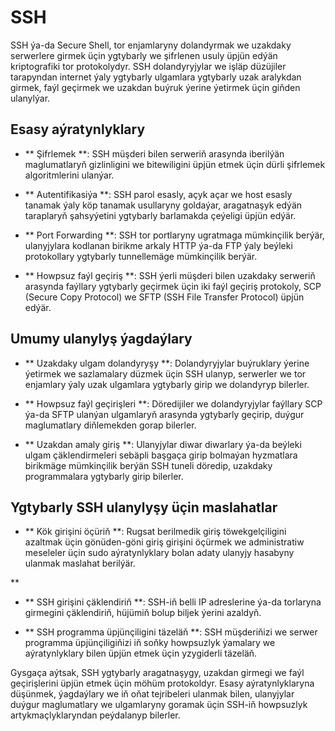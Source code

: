 # SSH

SSH ýa-da Secure Shell, tor enjamlaryny dolandyrmak we uzakdaky serwerlere girmek üçin ygtybarly we şifrlenen usuly üpjün edýän kriptografiki tor protokolydyr. SSH dolandyryjylar we işläp düzüjiler tarapyndan internet ýaly ygtybarly ulgamlara ygtybarly uzak aralykdan girmek, faýl geçirmek we uzakdan buýruk ýerine ýetirmek üçin giňden ulanylýar.

## Esasy aýratynlyklary

- ** Şifrlemek **: SSH müşderi bilen serweriň arasynda iberilýän maglumatlaryň gizlinligini we bitewiligini üpjün etmek üçin dürli şifrlemek algoritmlerini ulanýar.

- ** Autentifikasiýa **: SSH parol esasly, açyk açar we host esasly tanamak ýaly köp tanamak usullaryny goldaýar, aragatnaşyk edýän taraplaryň şahsyýetini ygtybarly barlamakda çeýeligi üpjün edýär.

- ** Port Forwarding **: SSH tor portlaryny ugratmaga mümkinçilik berýär, ulanyjylara kodlanan birikme arkaly HTTP ýa-da FTP ýaly beýleki protokollary ygtybarly tunnellemäge mümkinçilik berýär.

- ** Howpsuz faýl geçiriş **: SSH ýerli müşderi bilen uzakdaky serweriň arasynda faýllary ygtybarly geçirmek üçin iki faýl geçiriş protokoly, SCP (Secure Copy Protocol) we SFTP (SSH File Transfer Protocol) üpjün edýär.

## Umumy ulanylyş ýagdaýlary

- ** Uzakdaky ulgam dolandyryşy **: Dolandyryjylar buýruklary ýerine ýetirmek we sazlamalary düzmek üçin SSH ulanyp, serwerler we tor enjamlary ýaly uzak ulgamlara ygtybarly girip we dolandyryp bilerler.

- ** Howpsuz faýl geçirişleri **: Döredijiler we dolandyryjylar faýllary SCP ýa-da SFTP ulanýan ulgamlaryň arasynda ygtybarly geçirip, duýgur maglumatlary diňlemekden gorap bilerler.

- ** Uzakdan amaly giriş **: Ulanyjylar diwar diwarlary ýa-da beýleki ulgam çäklendirmeleri sebäpli başgaça girip bolmaýan hyzmatlara birikmäge mümkinçilik berýän SSH tuneli döredip, uzakdaky programmalara ygtybarly girip bilerler.

## Ygtybarly SSH ulanylyşy üçin maslahatlar

- ** Kök girişini öçüriň **: Rugsat berilmedik giriş töwekgelçiligini azaltmak üçin gönüden-göni giriş girişini öçürmek we administratiw meseleler üçin sudo aýratynlyklary bolan adaty ulanyjy hasabyny ulanmak maslahat berilýär.

**

- ** SSH girişini çäklendiriň **: SSH-iň belli IP adreslerine ýa-da torlaryna girmegini çäklendiriň, hüjümiň bolup biljek ýerini azaldyň.

- ** SSH programma üpjünçiligini täzeläň **: SSH müşderiňizi we serwer programma üpjünçiligiňizi iň soňky howpsuzlyk ýamalary we aýratynlyklary bilen üpjün etmek üçin yzygiderli täzeläň.

Gysgaça aýtsak, SSH ygtybarly aragatnaşygy, uzakdan girmegi we faýl geçirişlerini üpjün etmek üçin möhüm protokoldyr. Esasy aýratynlyklaryna düşünmek, ýagdaýlary we iň oňat tejribeleri ulanmak bilen, ulanyjylar duýgur maglumatlary we ulgamlaryny goramak üçin SSH-iň howpsuzlyk artykmaçlyklaryndan peýdalanyp bilerler.